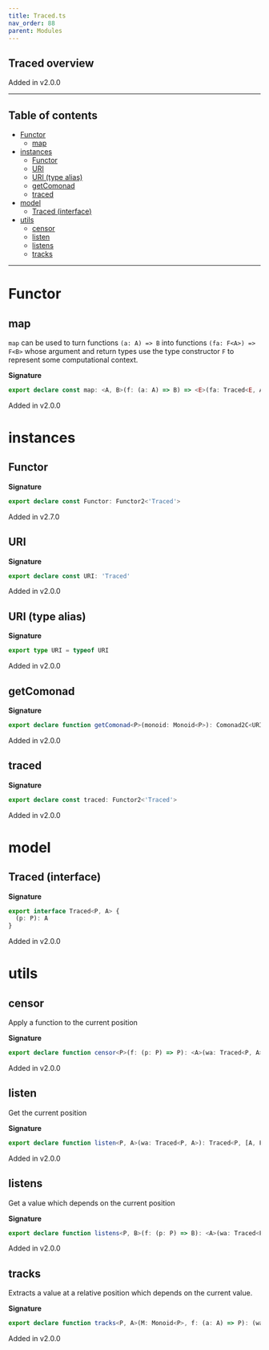 ```yaml
---
title: Traced.ts
nav_order: 88
parent: Modules
---
```


## Traced overview

Added in v2.0.0

---

<h2 class="text-delta">Table of contents</h2>

- [Functor](#functor)
  - [map](#map)
- [instances](#instances)
  - [Functor](#functor-1)
  - [URI](#uri)
  - [URI (type alias)](#uri-type-alias)
  - [getComonad](#getcomonad)
  - [traced](#traced)
- [model](#model)
  - [Traced (interface)](#traced-interface)
- [utils](#utils)
  - [censor](#censor)
  - [listen](#listen)
  - [listens](#listens)
  - [tracks](#tracks)

---

# Functor

## map

`map` can be used to turn functions `(a: A) => B` into functions `(fa: F<A>) => F<B>` whose argument and return types
use the type constructor `F` to represent some computational context.

**Signature**

```ts
export declare const map: <A, B>(f: (a: A) => B) => <E>(fa: Traced<E, A>) => Traced<E, B>
```

Added in v2.0.0

# instances

## Functor

**Signature**

```ts
export declare const Functor: Functor2<'Traced'>
```

Added in v2.7.0

## URI

**Signature**

```ts
export declare const URI: 'Traced'
```

Added in v2.0.0

## URI (type alias)

**Signature**

```ts
export type URI = typeof URI
```

Added in v2.0.0

## getComonad

**Signature**

```ts
export declare function getComonad<P>(monoid: Monoid<P>): Comonad2C<URI, P>
```

Added in v2.0.0

## traced

**Signature**

```ts
export declare const traced: Functor2<'Traced'>
```

Added in v2.0.0

# model

## Traced (interface)

**Signature**

```ts
export interface Traced<P, A> {
  (p: P): A
}
```

Added in v2.0.0

# utils

## censor

Apply a function to the current position

**Signature**

```ts
export declare function censor<P>(f: (p: P) => P): <A>(wa: Traced<P, A>) => Traced<P, A>
```

Added in v2.0.0

## listen

Get the current position

**Signature**

```ts
export declare function listen<P, A>(wa: Traced<P, A>): Traced<P, [A, P]>
```

Added in v2.0.0

## listens

Get a value which depends on the current position

**Signature**

```ts
export declare function listens<P, B>(f: (p: P) => B): <A>(wa: Traced<P, A>) => Traced<P, [A, B]>
```

Added in v2.0.0

## tracks

Extracts a value at a relative position which depends on the current value.

**Signature**

```ts
export declare function tracks<P, A>(M: Monoid<P>, f: (a: A) => P): (wa: Traced<P, A>) => A
```

Added in v2.0.0
